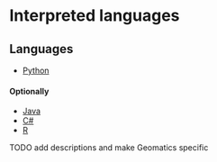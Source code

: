 # Interpreted languages

## Languages

- [Python](https://www.python.org)

#### Optionally

- [Java](https://www.java.com/en/)
- [C#](https://dotnet.microsoft.com/en-us/languages/csharp)
- [R](https://www.r-project.org)

TODO add descriptions and make Geomatics specific